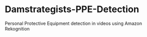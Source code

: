 # Damstrategists-PPE-Detection
Personal Protective Equipment detection in videos using Amazon Rekognition
